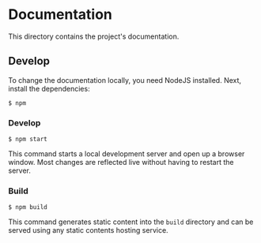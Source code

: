 # Documentation

This directory contains the project's documentation.

## Develop

To change the documentation locally, you need NodeJS installed.
Next, install the dependencies:

```
$ npm
```

### Develop

```
$ npm start
```
This command starts a local development server and open up a browser window. Most changes are reflected live without having to restart the server.

### Build

```
$ npm build
```

This command generates static content into the `build` directory and can be served using any static contents hosting service.
